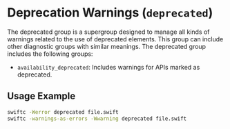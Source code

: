 # Deprecation Warnings (`deprecated`)

The deprecated group is a supergroup designed to manage all kinds of warnings related to the use of deprecated elements. This group can include other diagnostic groups with similar meanings. The deprecated group includes the following groups:

- `availability_deprecated`: Includes warnings for APIs marked as deprecated.

## Usage Example

```sh
swiftc -Werror deprecated file.swift
swiftc -warnings-as-errors -Wwarning deprecated file.swift
```
